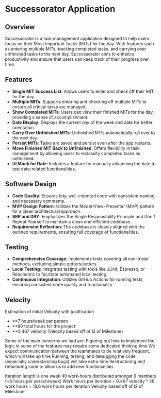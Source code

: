 # Successorator Application

## Overview
Successorator is a task management application designed to help users focus on their Most Important Tasks (MITs) for the day. With features such as entering multiple MITs, tracking completed tasks, and carrying over unfinished tasks to the next day, Successorator aims to enhance productivity and ensure that users can keep track of their progress over time.

## Features
- **Single MIT Success List**: Allows users to enter and check off their MIT for the day.
- **Multiple MITs**: Supports entering and checking off multiple MITs to ensure all critical tasks are managed.
- **Show Completed MITs**: Users can view their finished MITs for the day, providing a sense of accomplishment.
- **Date Display**: Displays the current day of the week and date for better orientation.
- **Carry Over Unfinished MITs**: Unfinished MITs automatically roll over to the next day.
- **Persist MITs**: Tasks are saved and persist even after the app restarts.
- **Move Finished MIT Back to Unfinished**: Offers flexibility in task management by allowing users to reclassify completed tasks as unfinished.
- **UI Mock for Date**: Includes a feature for manually advancing the date to test date-related functionalities.

## Software Design
- **Code Quality**: Ensures tidy, well-indented code with consistent naming and necessary comments.
- **MVP Design Pattern**: Utilizes the Model-View-Presenter (MVP) pattern for a clean architectural approach.
- **SRP and DRY**: Emphasizes the Single Responsibility Principle and Don't Repeat Yourself to maintain a clean and efficient codebase.
- **Requirement Reflection**: The codebase is closely aligned with the outlined requirements, ensuring full coverage of functionalities.

## Testing
- **Comprehensive Coverage**: Implements tests covering all non-trivial methods, excluding simple getters/setters.
- **Local Testing**: Integrates testing with tools like JUnit, Espresso, or Robolectric to facilitate automated local testing.
- **Continuous Integration**: Utilizes GitHub Actions for running tests, ensuring consistent code quality and functionality

## Velocity

Estimation of initial Velocity with justification
- **7 hours/week per person
- **80 total hours for the project
- **0.467 velocity (Velocity based off of I2 of Milestone)

Some of the main concerns we had are:
Figuring out how to implement the logic in some of the features may require some dedicated thinking time
We expect communication between the teammates to be relatively frequent, which will take up time
Running, testing, and debugging the code (especially understanding bugs) will take extra time
Restructuring and refactoring code to allow us to add new functionalities

Iteration length is one week
40 work-hours distributed amongst 6 members (~6 hours per person/week)
Work hours per iteration = 0.467 velocity * 36 work hours = 18.6 work hours per iteration
Velocity based off of I2 of Milestone



